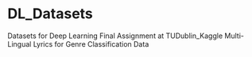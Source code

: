 # DL_Datasets
Datasets for Deep Learning Final Assignment at TUDublin_Kaggle Multi-Lingual Lyrics for Genre Classification Data
